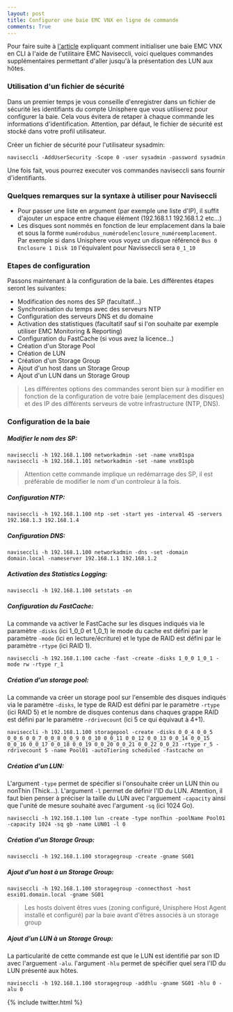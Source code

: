 ```yaml
---
layout: post
title: Configurer une baie EMC VNX en ligne de commande
comments: True
---
```


Pour faire suite à [l'article](http://blog.okcomputer.io/2015/02/27/Initialisation-VNX-CLI/) expliquant comment initialiser une baie EMC VNX en CLI à l'aide de l'utilitaire EMC Naviseccli, voici quelques commandes supplémentaires permettant d'aller jusqu'à la présentation des LUN aux hôtes.

### Utilisation d'un fichier de sécurité

Dans un premier temps je vous conseille d'enregistrer dans un fichier de sécurité les identifiants du compte Unisphere que vous utiliserez pour configurer la baie. Cela vous évitera de retaper à chaque commande les informations d'identification. Attention, par défaut, le fichier de sécurité est stocké dans votre profil utilisateur.

Créer un fichier de sécurité pour l'utilisateur sysadmin:

```
naviseccli -AddUserSecurity -Scope 0 -user sysadmin -password sysadmin
```

Une fois fait, vous pourrez executer vos commandes naviseccli sans fournir d'identifiants.

### Quelques remarques sur la syntaxe à utiliser pour Naviseccli

- Pour passer une liste en argument (par exemple une liste d'IP), il suffit d'ajouter un espace entre chaque élément (192.168.1.1 192.168.1.2 etc...)
- Les disques sont nommés en fonction de leur emplacement dans la baie et sous la forme `numérodubus_numérodelenclosure_numéroemplacement`. Par exemple si dans Unisphere vous voyez un disque référencé `Bus 0 Enclosure 1 Disk 10` l'équivalent pour Navisseccli sera `0_1_10`

### Etapes de configuration

Passons maintenant à la configuration de la baie. Les différentes étapes seront les suivantes:

- Modification des noms des SP (facultatif...)
- Synchronisation du temps avec des serveurs NTP
- Configuration des serveurs DNS et du domaine
- Activation des statistiques (facultatif sauf si l'on souhaite par exemple utiliser EMC Monitoring & Reporting)
- Configuration du FastCache (si vous avez la licence...)
- Création d'un Storage Pool
- Création de LUN
- Création d'un Storage Group
- Ajout d'un host dans un Storage Group
- Ajout d'un LUN dans un Storage Group

> Les différentes options des commandes seront bien sur à modifier en fonction de la configuration de votre baie (emplacement des disques) et des IP des différents serveurs de votre infrastructure (NTP, DNS).

### Configuration de la baie
##### Modifier le nom des SP:

```
naviseccli -h 192.168.1.100 networkadmin -set -name vnx01spa
naviseccli -h 192.168.1.101 networkadmin -set -name vnx01spb
```  
> Attention cette commande implique un redémarrage des SP, il est préférable de modifier le nom d'un controleur à la fois.

##### Configuration NTP:

```
naviseccli -h 192.168.1.100 ntp -set -start yes -interval 45 -servers 192.168.1.3 192.168.1.4
```

##### Configuration DNS:

```
naviseccli -h 192.168.1.100 networkadmin -dns -set -domain domain.local -nameserver 192.168.1.1 192.168.1.2
```

##### Activation des Statistics Logging:

```
naviseccli -h 192.168.1.100 setstats -on
```

##### Configuration du FastCache:

La commande va activer le FastCache sur les disques indiqués via le paramètre `-disks` (ici 1_0_0 et 1_0_1) le mode du cache est défini par le paramètre `-mode` (ici en lecture/écriture) et le type de RAID est défini par le paramètre `-rtype` (ici RAID 1).

```
naviseccli -h 192.168.1.100 cache -fast -create -disks 1_0_0 1_0_1 -mode rw -rtype r_1
```

##### Création d'un storage pool:

La commande va créer un storage pool sur l'ensemble des disques indiqués via le paramètre `-disks`, le type de RAID est défini par le paramètre `-rtype` (ici RAID 5) et le nombre de disques contenus dans chaques grappe RAID est défini par le paramètre `-rdrivecount` (ici 5 ce qui équivaut à 4+1).

```
naviseccli -h 192.168.1.100 storagepool -create -disks 0_0_4 0_0_5 0_0_6 0_0_7 0_0_8 0_0_9 0_0_10 0_0_11 0_0_12 0_0_13 0_0_14 0_0_15 0_0_16 0_0_17 0_0_18 0_0_19 0_0_20 0_0_21 0_0_22 0_0_23 -rtype r_5 -rdrivecount 5 -name Pool01 -autoTiering scheduled -fastcache on
```

##### Création d'un LUN:

L'argument `-type` permet de spécifier si l'onsouhaite créer un LUN  thin ou nonThin (Thick...). L'argument `-l` permet de définir l'ID du LUN. Attention, il faut bien penser à préciser la taille du LUN avec l'arguement `-capacity` ainsi que l'unité de mesure souhaité avec l'argument `-sq`
 (ici 1024 Go).

```
naviseccli -h 192.168.1.100 lun -create -type nonThin -poolName Pool01  -capacity 1024 -sq gb -name LUN01 -l 0
```

##### Création d'un Storage Group:

```
naviseccli -h 192.168.1.100 storagegroup -create -gname SG01
```

##### Ajout d'un host à un Storage Group:

```
naviseccli -h 192.168.1.100 storagegroup -connecthost -host esxi01.domain.local -gname SG01
```
> Les hosts doivent êtres vues (zoning configuré, Unisphere Host Agent installé et configuré) par la baie avant d'êtres associés à un storage group

##### Ajout d'un LUN à un Storage Group:

La particularité de cette commande est que le LUN est identifié par son ID avec l'arguement `-alu`. l'argument `-hlu` permet de spécifier quel sera l'ID du LUN présenté aux hôtes.

```
naviseccli -h 192.168.1.100 storagegroup -addhlu -gname SG01 -hlu 0 -alu 0
```

{% include twitter.html %}
